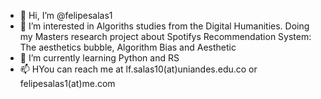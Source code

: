 - 👋 Hi, I’m @felipesalas1
- 👀 I’m interested in Algoriths studies from the Digital Humanities. Doing my Masters research project about Spotifys Recommendation System: The aesthetics bubble, Algorithm Bias and Aesthetic 
- 🌱 I’m currently learning Python and RS
- 📫 HYou can reach me at lf.salas10(at)uniandes.edu.co or felipesalas1(at)me.com


